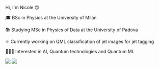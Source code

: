 Hi, I'm Nicole 🙃

🎓 BSc in Physics at the University of Milan

📚 Studying MSc in Physics of Data at the University of Padova


⚛️ Currently working on QML classification of jet images for jet tagging

👩🏻‍💻 Interested in AI, Quantum technologies and Quantum ML 
 
![](https://github-readme-stats.vercel.app/api?username=nicolezattarin&theme=panda&count_private=true,prs)
[![](https://github-readme-stats.vercel.app/api/top-langs/?username=nicolezattarin&theme=panda)](https://github.com/anuraghazra/github-readme-stats)
